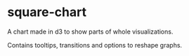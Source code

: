 # square-chart
A chart made in d3 to show parts of whole visualizations.

Contains tooltips, transitions and options to reshape graphs.
